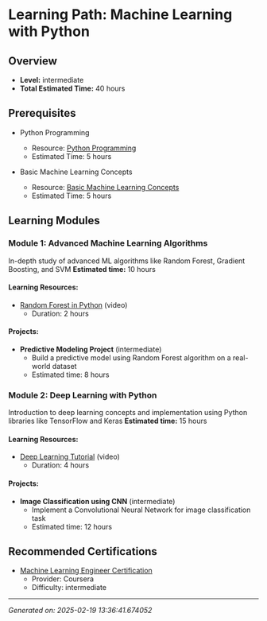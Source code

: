 # Learning Path: Machine Learning with Python

## Overview
- **Level:** intermediate
- **Total Estimated Time:** 40 hours

## Prerequisites
- Python Programming
  - Resource: [Python Programming](https://www.udemy.com/course/python-for-data-science-and-machine-learning-bootcamp/)
  - Estimated Time: 5 hours

- Basic Machine Learning Concepts
  - Resource: [Basic Machine Learning Concepts](https://www.coursera.org/learn/machine-learning)
  - Estimated Time: 5 hours

## Learning Modules

### Module 1: Advanced Machine Learning Algorithms
In-depth study of advanced ML algorithms like Random Forest, Gradient Boosting, and SVM
**Estimated time:** 10 hours

#### Learning Resources:
- [Random Forest in Python](https://www.youtube.com/watch?v=ok2s1vV9XW0) (video)
  - Duration: 2 hours

#### Projects:
- **Predictive Modeling Project** (intermediate)
  - Build a predictive model using Random Forest algorithm on a real-world dataset
  - Estimated time: 8 hours


### Module 2: Deep Learning with Python
Introduction to deep learning concepts and implementation using Python libraries like TensorFlow and Keras
**Estimated time:** 15 hours

#### Learning Resources:
- [Deep Learning Tutorial](https://www.youtube.com/watch?v=aircAruvnKk) (video)
  - Duration: 4 hours

#### Projects:
- **Image Classification using CNN** (intermediate)
  - Implement a Convolutional Neural Network for image classification task
  - Estimated time: 12 hours


## Recommended Certifications
- [Machine Learning Engineer Certification](https://www.coursera.org/professional-certificates/ibm-data-science)
  - Provider: Coursera
  - Difficulty: intermediate


---
*Generated on: 2025-02-19 13:36:41.674052*